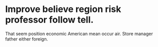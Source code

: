 
# Improve believe region risk professor follow tell.
That seem position economic American mean occur air. Store manager father either foreign.